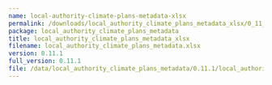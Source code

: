 ```yaml
---
name: local-authority-climate-plans-metadata-xlsx
permalink: /downloads/local_authority_climate_plans_metadata_xlsx/0_11_1
package: local_authority_climate_plans_metadata
title: local_authority_climate_plans_metadata_xlsx
filename: local_authority_climate_plans_metadata.xlsx
version: 0.11.1
full_version: 0.11.1
file: /data/local_authority_climate_plans_metadata/0.11.1/local_authority_climate_plans_metadata.xlsx
---
```

